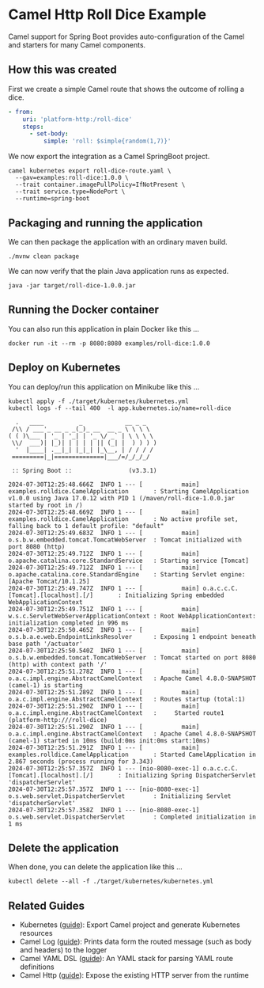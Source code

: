 # Camel Http Roll Dice Example

Camel support for Spring Boot provides auto-configuration of the Camel and starters for many Camel components.

## How this was created

First we create a simple Camel route that shows the outcome of rolling a dice.

```yaml
- from:
    uri: 'platform-http:/roll-dice'
    steps:
      - set-body:
          simple: 'roll: $simple{random(1,7)}'
```

We now export the integration as a Camel SpringBoot project.

```shell 
camel kubernetes export roll-dice-route.yaml \
  --gav=examples:roll-dice:1.0.0 \
  --trait container.imagePullPolicy=IfNotPresent \
  --trait service.type=NodePort \
  --runtime=spring-boot
```

## Packaging and running the application

We can then package the application with an ordinary maven build.

```shell
./mvnw clean package
```

We can now verify that the plain Java application runs as expected.

```shell
java -jar target/roll-dice-1.0.0.jar
```

## Running the Docker container

You can also run this application in plain Docker like this ...

```shell
docker run -it --rm -p 8080:8080 examples/roll-dice:1.0.0 
```

## Deploy on Kubernetes

You can deploy/run this application on Minikube like this ...

```shell
kubectl apply -f ./target/kubernetes/kubernetes.yml
kubectl logs -f --tail 400  -l app.kubernetes.io/name=roll-dice

  .   ____          _            __ _ _
 /\\ / ___'_ __ _ _(_)_ __  __ _ \ \ \ \
( ( )\___ | '_ | '_| | '_ \/ _` | \ \ \ \
 \\/  ___)| |_)| | | | | || (_| |  ) ) ) )
  '  |____| .__|_| |_|_| |_\__, | / / / /
 =========|_|==============|___/=/_/_/_/

 :: Spring Boot ::                (v3.3.1)

2024-07-30T12:25:48.666Z  INFO 1 --- [           main] examples.rolldice.CamelApplication       : Starting CamelApplication v1.0.0 using Java 17.0.12 with PID 1 (/maven/roll-dice-1.0.0.jar started by root in /)
2024-07-30T12:25:48.669Z  INFO 1 --- [           main] examples.rolldice.CamelApplication       : No active profile set, falling back to 1 default profile: "default"
2024-07-30T12:25:49.683Z  INFO 1 --- [           main] o.s.b.w.embedded.tomcat.TomcatWebServer  : Tomcat initialized with port 8080 (http)
2024-07-30T12:25:49.712Z  INFO 1 --- [           main] o.apache.catalina.core.StandardService   : Starting service [Tomcat]
2024-07-30T12:25:49.712Z  INFO 1 --- [           main] o.apache.catalina.core.StandardEngine    : Starting Servlet engine: [Apache Tomcat/10.1.25]
2024-07-30T12:25:49.747Z  INFO 1 --- [           main] o.a.c.c.C.[Tomcat].[localhost].[/]       : Initializing Spring embedded WebApplicationContext
2024-07-30T12:25:49.751Z  INFO 1 --- [           main] w.s.c.ServletWebServerApplicationContext : Root WebApplicationContext: initialization completed in 996 ms
2024-07-30T12:25:50.465Z  INFO 1 --- [           main] o.s.b.a.e.web.EndpointLinksResolver      : Exposing 1 endpoint beneath base path '/actuator'
2024-07-30T12:25:50.540Z  INFO 1 --- [           main] o.s.b.w.embedded.tomcat.TomcatWebServer  : Tomcat started on port 8080 (http) with context path '/'
2024-07-30T12:25:51.278Z  INFO 1 --- [           main] o.a.c.impl.engine.AbstractCamelContext   : Apache Camel 4.8.0-SNAPSHOT (camel-1) is starting
2024-07-30T12:25:51.289Z  INFO 1 --- [           main] o.a.c.impl.engine.AbstractCamelContext   : Routes startup (total:1)
2024-07-30T12:25:51.290Z  INFO 1 --- [           main] o.a.c.impl.engine.AbstractCamelContext   :     Started route1 (platform-http:///roll-dice)
2024-07-30T12:25:51.290Z  INFO 1 --- [           main] o.a.c.impl.engine.AbstractCamelContext   : Apache Camel 4.8.0-SNAPSHOT (camel-1) started in 10ms (build:0ms init:0ms start:10ms)
2024-07-30T12:25:51.291Z  INFO 1 --- [           main] examples.rolldice.CamelApplication       : Started CamelApplication in 2.867 seconds (process running for 3.343)
2024-07-30T12:25:57.357Z  INFO 1 --- [nio-8080-exec-1] o.a.c.c.C.[Tomcat].[localhost].[/]       : Initializing Spring DispatcherServlet 'dispatcherServlet'
2024-07-30T12:25:57.357Z  INFO 1 --- [nio-8080-exec-1] o.s.web.servlet.DispatcherServlet        : Initializing Servlet 'dispatcherServlet'
2024-07-30T12:25:57.358Z  INFO 1 --- [nio-8080-exec-1] o.s.web.servlet.DispatcherServlet        : Completed initialization in 1 ms
```

## Delete the application

When done, you can delete the application like this ...

```shell
kubectl delete --all -f ./target/kubernetes/kubernetes.yml
```

## Related Guides

- Kubernetes ([guide](https://camel.apache.org/manual/camel-jbang-kubernetes.html)): Export Camel project and generate Kubernetes resources
- Camel Log ([guide](https://camel.apache.org/components/log-component.html)): Prints data form the routed message (such as body and headers) to the logger
- Camel YAML DSL ([guide](https://camel.apache.org/components/others/yaml-dsl.html)): An YAML stack for parsing YAML route definitions
- Camel Http ([guide](https://camel.apache.org/components/platform-http-component.html)): Expose the existing HTTP server from the runtime

